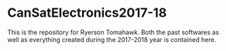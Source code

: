 # CanSatElectronics2017-18

This is the repository for Ryerson Tomahawk. Both the past softwares as well as everything created during the 2017-2018 year is contained here.
